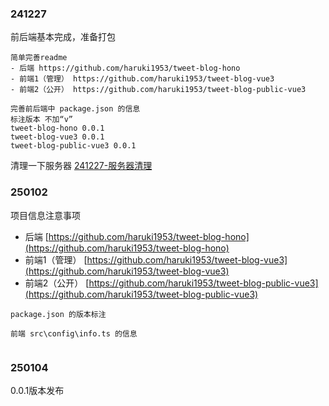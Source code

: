 
### 241227
前后端基本完成，准备打包
```
简单完善readme
- 后端 https://github.com/haruki1953/tweet-blog-hono
- 前端1（管理） https://github.com/haruki1953/tweet-blog-vue3
- 前端2（公开） https://github.com/haruki1953/tweet-blog-public-vue3

完善前后端中 package.json 的信息
标注版本 不加“v”
tweet-blog-hono 0.0.1
tweet-blog-vue3 0.0.1
tweet-blog-public-vue3 0.0.1
```

清理一下服务器 [241227-服务器清理](../241227-运维/笔记241227/241227-服务器清理.md)

### 250102
项目信息注意事项
- 后端 [https://github.com/haruki1953/tweet-blog-hono](https://github.com/haruki1953/tweet-blog-hono)
- 前端1（管理） [https://github.com/haruki1953/tweet-blog-vue3](https://github.com/haruki1953/tweet-blog-vue3)
- 前端2（公开） [https://github.com/haruki1953/tweet-blog-public-vue3](https://github.com/haruki1953/tweet-blog-public-vue3)

```
package.json 的版本标注

前端 src\config\info.ts 的信息


```

### 250104
0.0.1版本发布
